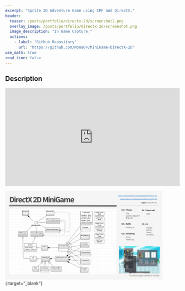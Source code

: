 ```yaml
---
excerpt: "Sprite 2D Adventure Game using CPP and DirectX."
header:
  teaser: /posts/portfolio/directx-2d/screenshot2.png
  overlay_image: /posts/portfolio/directx-2d/screenshot.png
  image_description: "In Game Capture."
  actions:
    - label: "Github Repository"
      url: "https://github.com/Mona04/MiniGame-DirectX-2D"
use_math: true
read_time: false
---
```


## Description

<iframe width="560" height="315" src="https://www.youtube.com/embed/omqANu8ADOw" frameborder="0" allowfullscreen></iframe>

<br/>

[![Technical Documentation](/posts/portfolio/directx-2d/TechDoc.png)](/posts/portfolio/directx-2d/TechDoc.pdf){:target="_blank"}